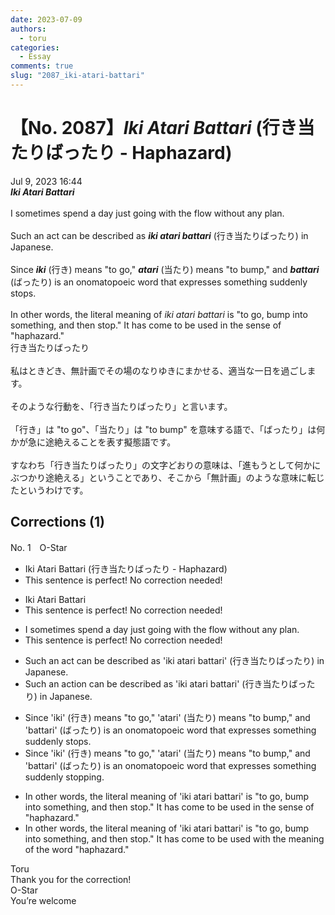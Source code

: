 ```yaml
---
date: 2023-07-09
authors:
  - toru
categories:
  - Essay
comments: true
slug: "2087_iki-atari-battari"
---
```


# 【No. 2087】<strong><em>Iki Atari Battari</em></strong> (行き当たりばったり - Haphazard)
<div class="date">Jul 9, 2023 16:44</div>
<div id="post"><div id="body_show_ori">
<strong><em>Iki Atari Battari</em></strong><br/><br/>I sometimes spend a day just going with the flow without any plan.<br/><br/>Such an act can be described as <strong><em>iki atari battari</em></strong> (行き当たりばったり) in Japanese.<br/><br/>Since <strong><em>iki</em></strong> (行き) means "to go," <strong><em>atari</em></strong> (当たり) means "to bump," and <strong><em>battari</em></strong> (ばったり) is an onomatopoeic word that expresses something suddenly stops.<br/><br/>In other words, the literal meaning of <em>iki atari battari</em> is "to go, bump into something, and then stop." It has come to be used in the sense of "haphazard."
</div></div>

<!-- more -->

<div id="post_ja"><div id="body_show_mo">
行き当たりばったり<br/><br/>私はときどき、無計画でその場のなりゆきにまかせる、適当な一日を過ごします。<br/><br/>そのような行動を、「行き当たりばったり」と言います。<br/><br/>「行き」は "to go"、「当たり」は "to bump" を意味する語で、「ばったり」は何かが急に途絶えることを表す擬態語です。<br/><br/>すなわち「行き当たりばったり」の文字どおりの意味は、「進もうとして何かにぶつかり途絶える」ということであり、そこから「無計画」のような意味に転じたというわけです。
</div></div>

## Corrections (1)
<div id="block"><div class="first_name"> No. 1　<span class="just_name">O-Star</span></div><div id="block2">
<ul class="correction_field">
<li class="incorrect">Iki Atari Battari (行き当たりばったり - Haphazard)</li>
<li class="corrected perfect">This sentence is perfect! No correction needed!</li>
</ul>
<ul class="correction_field">
<li class="incorrect">Iki Atari Battari</li>
<li class="corrected perfect">This sentence is perfect! No correction needed!</li>
</ul>
<ul class="correction_field">
<li class="incorrect">I sometimes spend a day just going with the flow without any plan.</li>
<li class="corrected perfect">This sentence is perfect! No correction needed!</li>
</ul>
<ul class="correction_field">
<li class="incorrect">Such an act can be described as 'iki atari battari' (行き当たりばったり) in Japanese.</li>
<li class="corrected correct">
Such an <span class="f_bold">action</span> can be described as 'iki atari battari' (行き当たりばったり) in Japanese.
</li>
</ul>
<ul class="correction_field">
<li class="incorrect">Since 'iki' (行き) means "to go," 'atari' (当たり) means "to bump," and 'battari' (ばったり) is an onomatopoeic word that expresses something suddenly stops.</li>
<li class="corrected correct">
Since 'iki' (行き) means "to go," 'atari' (当たり) means "to bump," and 'battari' (ばったり) is an onomatopoeic word that expresses something suddenly <span class="f_bold">stopping.</span>
</li>
</ul>
<ul class="correction_field">
<li class="incorrect">In other words, the literal meaning of 'iki atari battari' is "to go, bump into something, and then stop." It has come to be used in the sense of "haphazard."</li>
<li class="corrected correct">
In other words, the literal meaning of 'iki atari battari' is "to go, bump into something, and then stop." It has come to be used <span class="f_bold">with the meaning of the word </span>"haphazard."
</li>
</ul>
</div><div class="name"><span class="just_name">Toru</span><br>
Thank you for the correction!
</div>
<div class="name"><span class="just_name">O-Star</span><br>
You’re welcome
</div>
</div>

